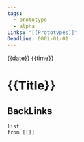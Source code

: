 ```yaml
---
tags:
  - prototype
  - alpha
Links: "[[Prototypes]]"
Deadline: 0001-01-01
---
```

{{date}} {{time}}
# {{Title}}




## BackLinks

```dataview
list
from [[]]
```

